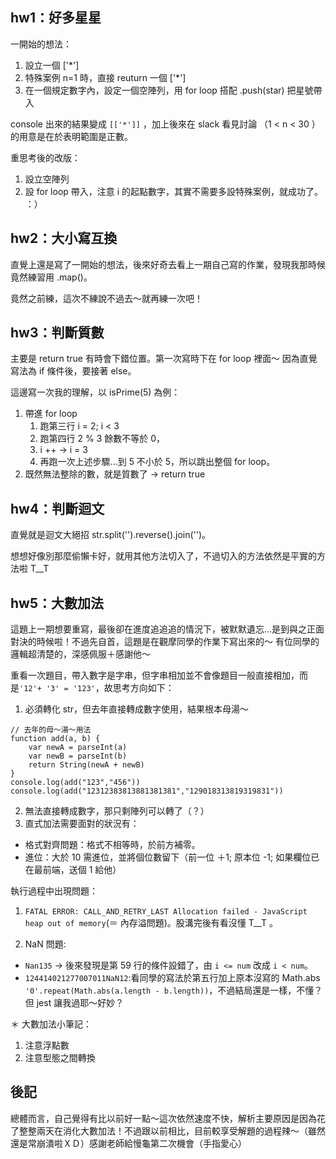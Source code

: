 ## hw1：好多星星
一開始的想法：
1. 設立一個 ['*']
2. 特殊案例 n=1 時，直接 reuturn 一個 ['*']
3. 在一個規定數字內，設定一個空陣列，用 for loop 搭配 .push(star) 把星號帶入

console 出來的結果變成 `[['*']]` ，加上後來在 slack 看見討論 （1 < n < 30 ）的用意是在於表明範圍是正數。

重思考後的改版：
1. 設立空陣列
2. 設 for loop 帶入，注意 i 的起點數字，其實不需要多設特殊案例，就成功了。 ：）

## hw2：大小寫互換
直覺上還是寫了一開始的想法，後來好奇去看上一期自己寫的作業，發現我那時候竟然練習用 .map()。

竟然之前練，這次不練說不過去～就再練一次吧！

## hw3：判斷質數
主要是 return true 有時會下錯位置。第一次寫時下在 for loop 裡面～ 因為直覺寫法為 if 條件後，要接著 else。

這邊寫一次我的理解，以 isPrime(5) 為例：
1. 帶進 for loop
	1. 跑第三行 i = 2; i < 3
	2. 跑第四行 2 % 3 餘數不等於 0，
	3. i ++ -> i = 3
	4. 再跑一次上述步驟...到 5 不小於 5，所以跳出整個 for loop。
2. 既然無法整除的數，就是質數了 -> return true

## hw4：判斷迴文
直覺就是迴文大絕招 str.split('').reverse().join('')。

想想好像別那麼偷懶卡好，就用其他方法切入了，不過切入的方法依然是平實的方法啦 T__T

## hw5：大數加法
這題上一期想要重寫，最後卻在進度追追追的情況下，被默默遺忘...是到與之正面對決的時候啦！不過先自首，這題是在觀摩同學的作業下寫出來的～ 有位同學的邏輯超清楚的，深感佩服＋感謝他～

重看一次題目，帶入數字是字串，但字串相加並不會像題目一般直接相加，而是`'12'+ '3' = '123'`，故思考方向如下：

1. 必須轉化 str，但去年直接轉成數字使用，結果根本母湯～
```
// 去年的母～湯～用法
function add(a, b) {
	var newA = parseInt(a)
	var newB = parseInt(b)
	return String(newA + newB)
}
console.log(add("123","456"))
console.log(add("12312383813881381381","129018313819319831"))
```
2. 無法直接轉成數字，那只剩陣列可以轉了（？）
3. 直式加法需要面對的狀況有：
 - 格式對齊問題：格式不相等時，於前方補零。
 - 進位：大於 10 需進位，並將個位數留下（前一位 ＋1; 原本位 -1; 如果欄位已在最前端，送個 1 給他）


執行過程中出現問題：
1. `FATAL ERROR: CALL_AND_RETRY_LAST Allocation failed - JavaScript heap out of memory`(＝ 內存溢問題)。股溝完後有看沒懂 T__T 。 

2. NaN 問題: 
- `Nan135` -> 後來發現是第 59 行的條件設錯了，由 `i <= num` 改成 `i < num`。
- `124414021277007011NaN12`:看同學的寫法於第五行加上原本沒寫的 Math.abs `'0'.repeat(Math.abs(a.length - b.length))`，不過結局還是一樣，不懂？但 jest 讓我過耶～好妙？

＊ 大數加法小筆記：
1. 注意浮點數
2. 注意型態之間轉換

## 後記
總體而言，自己覺得有比以前好一點～這次依然速度不快，解析主要原因是因為花了整整兩天在消化大數加法！不過跟以前相比，目前較享受解題的過程辣～（雖然還是常崩潰啦ＸＤ）感謝老師給慢龜第二次機會（手指愛心）